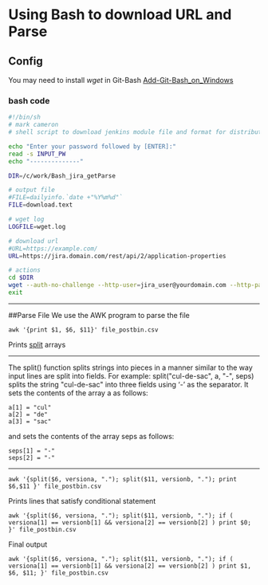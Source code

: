 # Using Bash to download URL and Parse

## Config
You may need to install _wget_ in Git-Bash
[Add-Git-Bash_on_Windows](https://gist.github.com/evanwill/0207876c3243bbb6863e65ec5dc3f058)

### bash code

```bash
#!/bin/sh
# mark cameron 
# shell script to download jenkins module file and format for distribution

echo "Enter your password followed by [ENTER]:"
read -s INPUT_PW
echo "--------------"

DIR=/c/work/Bash_jira_getParse

# output file
#FILE=dailyinfo.`date +"%Y%m%d"`
FILE=download.text

# wget log 
LOGFILE=wget.log

# download url
#URL=https://example.com/
URL=https://jira.domain.com/rest/api/2/application-properties

# actions
cd $DIR
wget --auth-no-challenge --http-user=jira_user@yourdomain.com --http-password=$INPUT_PW $URL -O $FILE
exit

```
---
##Parse File
We use the AWK program to parse the file
```
awk '{print $1, $6, $11}' file_postbin.csv 
```

Prints [split](https://www.gnu.org/software/gawk/manual/html_node/String-Functions.html) arrays

---
The split() function splits strings into pieces in a manner similar to the way input lines are split into fields. For example: 
split("cul-de-sac", a, "-", seps)
splits the string "cul-de-sac" into three fields using ‘-’ as the separator. It sets the contents of the array a as follows: 
```
a[1] = "cul"
a[2] = "de"
a[3] = "sac"
```
and sets the contents of the array seps as follows: 
```
seps[1] = "-"
seps[2] = "-"
```

---

```
awk '{split($6, versiona, "."); split($11, versionb, "."); print $6,$11 }' file_postbin.csv
```

Prints lines that satisfy conditional statement 
```
awk '{split($6, versiona, "."); split($11, versionb, "."); if ( versiona[1] == versionb[1] && versiona[2] == versionb[2] ) print $0; }' file_postbin.csv 
```

Final output
```
awk '{split($6, versiona, "."); split($11, versionb, "."); if ( versiona[1] == versionb[1] && versiona[2] == versionb[2] ) print $1, $6, $11; }' file_postbin.csv 
```